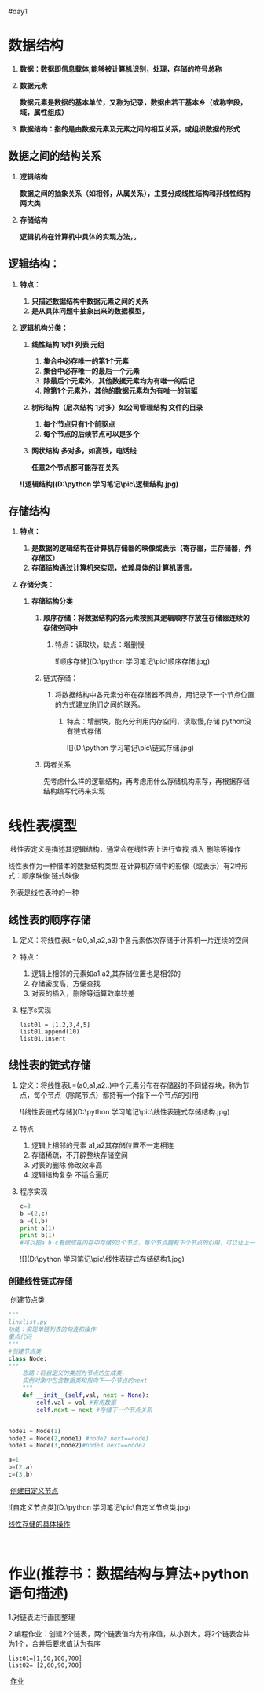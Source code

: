 #day1

# **数据结构**

1. **数据：数据即信息载体,能够被计算机识别，处理，存储的符号总称**

2. **数据元素**

   **数据元素是数据的基本单位，又称为记录，数据由若干基本乡（或称字段，域，属性组成）**

3. **数据结构：指的是由数据元素及元素之间的相互关系，或组织数据的形式**

## **数据之间的结构关系**

1. **逻辑结构**

   **数据之间的抽象关系（如相邻，从属关系），主要分成线性结构和非线性结构两大类**

2. **存储结构**

   **逻辑机构在计算机中具体的实现方法，。**

## **逻辑结构：**

1. **特点：**

   1. **只描述数据结构中数据元素之间的关系**
   2. **是从具体问题中抽象出来的数据模型，**

2. **逻辑机构分类：**

   1. **线性结构 1对1 列表 元组**

      1. **集合中必存唯一的第1个元素**
      2. **集合中必存唯一的最后一个元素**
      3. **除最后个元素外，其他数据元素均为有唯一的后记**
      4. **除第1个元素外，其他的数据元素均为有唯一的前驱**

   2. **树形结构（层次结构 1对多）如公司管理结构 文件的目录**

      1. **每个节点只有1个前驱点**
      2. **每个节点的后续节点可以是多个**

   3. **网状结构 多对多，如高铁，电话线**

      **任意2个节点都可能存在关系**

   **![逻辑结构](D:\python 学习笔记\pic\逻辑结构.jpg)**

   

## **存储结构**

1. **特点：**

   1. **是数据的逻辑结构在计算机存储器的映像或表示（寄存器，主存储器，外存储区）**
   2. **存储结构通过计算机来实现，依赖具体的计算机语言。**

2. **存储分类：**

   1. **存储结构分类**

      1. **顺序存储：将数据结构的各元素按照其逻辑顺序存放在存储器连续的存储空间中**

         1. 特点：读取块，缺点：增删慢

            ![顺序存储](D:\python 学习笔记\pic\顺序存储.jpg)

      2. 链式存储：

         1. 将数据结构中各元素分布在存储器不同点，用记录下一个节点位置的方式建立他们之间的联系。

            1. 特点：增删块，能充分利用内存空间，读取慢,存储 python没有链式存储

               ![](D:\python 学习笔记\pic\链式存储.jpg)

      3. 两者关系

         先考虑什么样的逻辑结构，再考虑用什么存储机构来存，再根据存储结构编写代码来实现

# 线性表模型

​	线性表定义是描述其逻辑结构，通常会在线性表上进行查找 插入	删除等操作

​	线性表作为一种借本的数据结构类型,在计算机存储中的影像（或表示）有2种形式：顺序映像  链式映像

​	列表是线性表种的一种

## 线性表的顺序存储

1. 定义：将线性表L=(a0,a1,a2,a3)中各元素依次存储于计算机一片连续的空间

2. 特点：

   1. 逻辑上相邻的元素如a1.a2,其存储位置也是相邻的
   2. 存储密度高，方便查找
   3. 对表的插入，删除等运算效率较差

3. 程序s实现

   ```
   list01 = [1,2,3,4,5]
   list01.append(10)
   list01.insert
   ```

   

## 线性表的链式存储

1. 定义：将线性表L=(a0,a1,a2..)中个元素分布在存储器的不同储存块，称为节点，每个节点（除尾节点）都持有一个指下一个节点的引用

   ![线性表链式存储](D:\python 学习笔记\pic\线性表链式存储结构.jpg)

2. 特点 

   1. 逻辑上相邻的元素 a1,a2其存储位置不一定相连
   2. 存储稀疏，不开辟整块存储空间
   3. 对表的删除 修改效率高
   4. 逻辑结构复杂 不适合遍历

3. 程序实现

   ```py
   c=3
   b =(2,c)
   a =(1,b)
   print a(1)
   print b(1)
   #可以把a b c看做成在内存中存储的3个节点，每个节点拥有下个节点的引用，可以让上一个节点找到下一个节点，
   ```

   ![](D:\python 学习笔记\pic\线性表链式存储结构1.jpg)



###  创建线性链式存储

​	创建节点类

```py
"""
linklist.py
功能：实现单链列表的勾连和操作
重点代码
"""
#创建节点类
class Node:
"""
    思路：将自定义的类视为节点的生成类，
    实例对象中包含数据类和指向下一个节点的next
    """
    def __init__(self,val, next = None):
        self.val = val #有用数据
        self.next = next #存储下一个节点关系


node1 = Node(1)
node2 = Node(2,node1) #node2.next==node1
node3 = Node(3,node2)#node3.next==node2

a=1
b=(2,a)
c=(3,b)
```



​	[创建自定义节点](D:\pythonstudy\1000课\p2数据结构\day01数据结构\demo1link.py)

![自定义节点类](D:\python 学习笔记\pic\自定义节点类.jpg)	



[线性存储的具体操作](D:\pythonstudy\1000课\p2数据结构\day01数据结构\demo2.py)

​	

# 作业(推荐书：数据结构与算法+python语句描述)

1.对链表进行画图整理

2.编程作业：创建2个链表，两个链表值均为有序值，从小到大，将2个链表合并为1个，合并后要求值认为有序

```
list01=[1,50,100,700]
list02= [2,60,90,700]
```

​	[作业](D:\pythonstudy\1000课\p2数据结构\day01数据结构\d作业.py)



​	



​	



